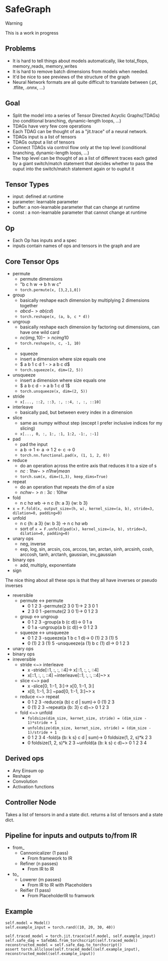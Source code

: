 # SafeGraph

> [!WARNING]
> This is a work in progress

## Problems

- It is hard to tell things about models automatically, like total_flops, memory_reads, memory_writes
- It is hard to remove batch dimensions from models when needed.
- It'd be nice to see previews of the structure of the graph
- Neural Network formats are all quite difficult to translate between (.pt, .tflite, .onnx, ...)

## Goal

- Split the model into a series of Tensor Directed Acyclic Graphs(TDAGs)(no conditional branching, dynamic-length loops, ...)
- TDAGs have very few core operations
- Each TDAG can be thought of as a "jit.trace" of a neural network.
- TDAGs input is a list of tensors
- TDAGs output a list of tensors
- Connect TDAGs via control flow only at the top level (conditional branching, dynamic-length loops, ...)
- The top level can be thought of as a list of different traces each gated by a giant switch/match statement that decides whether 
  to pass the ouput into the switch/match statement again or to ouptut it 

## Tensor Types

- input: defined at runtime
- parameter: learnable parameter
- buffer: a non-learnable parameter that can change at runtime
- const : a non-learnable parameter that cannot change at runtime

## Op
- Each Op has inputs and a spec
- inputs contain names of ops and tensors in the graph and are 

## Core Tensor Ops
- permute
  - permute dimensions
  - "b c h w -> b h w c"
  - `torch.permute(x, [3,2,1,0])`
- group
  - basically reshape each dimension by multiplying 2 dimensions together
  - $a b c d - > a b (c d)$ 
  - `torch.reshape(x, (a, b, c * d))`
- ungroup
  - basically reshape each dimension by factoring out dimensions, can have one wild card 
  - $n c (img, 10) - > n c img 10$ 
  - `torch.reshape(n, c, -1, 10)`
- - squeeze
  - insert a dimension where size equals one
  - $ a b 1 c d 1 - > a b c d$ 
  - `torch.squeeze(x, dim=(2, 5))`
- unsqueeze
  - insert a dimension where size equals one
  - $ a b c d - > a b 1 c d 1$ 
  - `torch.unsqueeze(x, dim=(2, 5))`
- stride
  - `x[..., ::2, ::3, :, ::4, :, :, ::10]`
- interleave
  - basically pad, but between every index in a dimension
- slice
  - same as numpy without step (except I prefer inclusive indices for my slicing)
  - `x[..., 0, :, 1:, :1, 1:2, -1:, :-1]`
- pad
  - pad the input
  - a b -> 1 <- a -> 1 2 <- c -> 0
  - `torch.nn.functional.pad(x, (1, 1, 2, 0))`
- reduce
  - do an operation across the entire axis that reduces it to a size of s
  - $n {c: 1} h w -> n 1 h w | mean$
  - `torch.sum(x, dim=(1,3), keep_dims=True)`
- repeat
  - do an operation that repeats the dim of a size
  - $n c h w -> {n: 3} {c: 10} h w$
- fold
  - n c h*a w*b -> n c {h: a 3} {w: b 3}
-  `x = F.fold(x, output_size=(h, w), kernel_size=(a, b), stride=3, dilation=0, padding=0)`
- unfold
  - n c {h: a 3} {w: b 3} -> n c h*a w*b
  - sort of `x = F.unfold(pad(x), kernel_size=(a, b), stride=3, dilation=0, padding=0)`
- unary ops
    - neg, inverse
    - exp, log, sin, arcsin, cos, arccos, tan, arctan, sinh, arcsinh, cosh, arccosh, tanh, arctanh, gaussian, inv_gaussian
- binary ops
  - add, multiply, exponentiate
- sign

The nice thing about all these ops is that they all have inverses or pseudo inverses
- reversible
  - permute <-> permute 
    - 0 1 2 3 -permute(2 3 0 1)-> 2 3 0 1
    - 2 3 0 1 -permute(2 3 0 1)-> 0 1 2 3
  - group <-> ungroup 
    - 0 1 2 3 -group(a b (c d))-> 0 1 a
    -  0 1 a -ungroup(a b (c d))-> 0 1 2 3
  - squeeze <-> unsqueeze
    -  0 1 2 3 -squeeze(a 1 b c 1 d)-> 0 (1) 2 3 (1) 5
    -  0 (1) 2 3 (1) 5 -unsqueeze(a (1) b c (1) d)-> 0 1 2 3
 -  unary ops
 -  binary ops
- irreversible
  - stride <~> interleave
    - x -stride[::1, :, :, ::4]-> x[::1, :, :, ::4]
    - x[::1, :, :, ::4] ~interleave[::1, :, :, ::4]~> x
  - slice <~> pad 
    - x -slice[0, 1:-1, 3:]-> x[0, 1:-1, 3:]
    - x[0, 1:-1, 3:] ~pad[0, 1:-1, 3:]~> x
  - reduce <~> repeat
    - 0 1 2 3 -reduce(a (b) c d | sum)-> 0 (1) 2 3
    - 0 (1) 2 3 ~repeat(a {b: 3} c d)~> 0 1 2 3
  - fold <~> unfold
    - `foldsize(dim_size, kernet_size, stride) = (dim_size - 1)*stride + 1`
    - `unfoldsize(dim_size, kernet_size, stride) = (dim_size - 1)/stride + 1`
    - 0 1 2 3 4 -fold(a {b: k s} c d | sum)-> 0 foldsize(1, 2, s)*k 2 3
    - 0 foldsize(1, 2, s)*k 2 3 ~unfold(a {b: k s} c d)~> 0 1 2 3 4

## Derived ops

- Any Einsum op
- Reshape
- Convolution
- Activation functions

## Controller Node

Takes a list of tensors in and a state dict.
returns a list of tensors and a state dict.

## Pipeline for inputs and outputs to/from IR

- from_
  - Cannonicalizer (1 pass)
    - From framework to IR
  - Refiner (n passes)
    - From IR to IR
- to_
  - Lowerer (m passes)
    - From IR to IR with Placeholders
  - Reifier (1 pass)
    - From PlaceholderIR to framwork

## Example

```
self.model = Model()
self.example_input = torch.rand((10, 20, 30, 40))

self.traced_model = torch.jit.trace(self.model, self.example_input)
self.safe_dag = SafeDAG.from_torchscript(self.traced_model)
reconstructed_model = self.safe_dag.to_torchscript()
assert torch.allclose(self.traced_model(self.example_input), reconstructed_model(self.example_input))
```